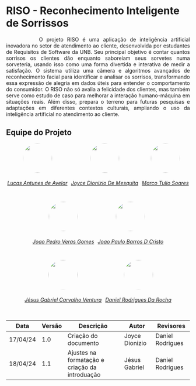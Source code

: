 # RISO - Reconhecimento Inteligente de Sorrissos
<p style="text-indent: 90px; text-align: justify;">
O projeto RISO é uma aplicação de inteligência artificial inovadora no setor de atendimento ao cliente, desenvolvida por estudantes de Requisitos de Software da UNB. Seu principal objetivo é contar quantos sorrisos os clientes dão enquanto saboreiam seus sorvetes numa sorveteria, usando isso como uma forma divertida e interativa de medir a satisfação. O sistema utiliza uma câmera e algoritmos avançados de reconhecimento facial para identificar e analisar os sorrisos, transformando essa expressão de alegria em dados úteis para entender o comportamento do consumidor. O RISO não só avalia a felicidade dos clientes, mas também serve como estudo de caso para melhorar a interação humano-máquina em situações reais. Além disso, prepara o terreno para futuras pesquisas e adaptações em diferentes contextos culturais, ampliando o uso da inteligência artificial no atendimento ao cliente.
</p>

## Equipe do Projeto
<center>
    <div style="display: flex; flex-direction: row; gap: 10px; flex-wrap: wrap; justify-content: center;">
        <div>
            <a href="https://github.com/LucasAvelar2711">
                <img style="border-radius: 50%;" src="https://github.com/LucasAvelar2711.png" width="80px"/>
                <h6 class="text-center">Lucas Antunes de Avelar</h6>
            </a>
        </div>
        <div>
            <a href="https://github.com/joycejdm">
                <img style="border-radius: 50%;" src="https://github.com/joycejdm.png" width="80px"/>
                <h6 class="text-center">Joyce Dionizio De Mesquita</h6>
            </a>
        </div>
        <div>
            <a href="https://github.com/MarcoTulioSoares">
                <img style="border-radius: 50%;" src="https://github.com/MarcoTulioSoares.png" width="80px"/>
                <h6 class="text-center">Marco Tulio Soares</h6>
            </a>
        </div>
        <div>
            <a href="https://github.com/JoosPerro">
                <img style="border-radius: 50%;" src="https://github.com/JoosPerro.png" width="80px"/>
                <h6 class="text-center">Joao Pedro Veras Gomes</h6>
            </a>
        </div>
        <div>
            <a href="https://github.com/joaopb1-xps">
                <img style="border-radius: 50%;" src="https://github.com/joaopb1.png" width="80px"/>
                <h6 class="text-center">Joao Paulo Barros D Cristo</h6>
            </a>
        </div>
        <div>
            <a href="https://github.com/xGabrielCv/xGabrielCv">
                <img style="border-radius: 50%;" src="https://github.com/xGabrielCv.png" width="80px"/>
                <h6 class="text-center">Jésus Gabriel Carvalho Ventura</h6>
            </a>
        </div>
        <div>
            <a href="https://github.com/DanielRogs">
                <img style="border-radius: 50%;" src="https://avatars.githubusercontent.com/u/90018065?v=4" width="80px"/>
                <h6 class="text-center">Daniel Rodrigues Da Rocha</h6>
            </a>
        </div>
    </div>
</center>

| Data | Versão | Descrição | Autor | Revisores |
|---- | ------ | --------- | ----- | --------- |
| 17/04/24 | 1.0 | Criação do documento | Joyce Dionizio | Daniel Rodrigues |
| 18/04/24 | 1.1 | Ajustes na formatação e criação da introduação| Jésus Gabriel | Daniel Rodrigues |
